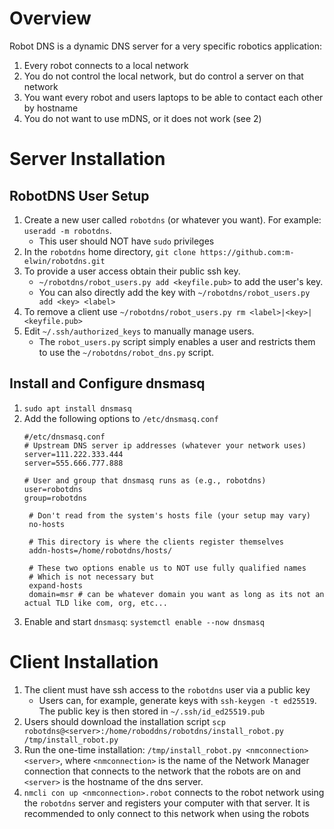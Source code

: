 # Overview
Robot DNS is a dynamic DNS server for a very specific robotics application:

1. Every robot connects to a local network
2. You do not control the local network, but do control a server on that network 
3. You want every robot and users laptops to be able to contact each other by hostname
4. You do not want to use mDNS, or it does not work (see 2)

# Server Installation
## RobotDNS User Setup
1. Create a new user called `robotdns` (or whatever you want). For example: `useradd -m robotdns`.
   - This user should NOT have `sudo` privileges
2. In the `robotdns` home directory, `git clone https://github.com:m-elwin/robotdns.git`
3. To provide a user access obtain their public ssh key.
   - `~/robotdns/robot_users.py add <keyfile.pub>` to add the user's key.
   - You can also directly  add the key with `~/robotdns/robot_users.py add <key> <label>`
4. To remove a client use `~/robotdns/robot_users.py rm <label>|<key>|<keyfile.pub>`
5. Edit `~/.ssh/authorized_keys` to manually manage users.
   - The `robot_users.py` script simply enables a user and restricts them to use the `~/robotdns/robot_dns.py` script.
   
## Install and Configure dnsmasq
1. `sudo apt install dnsmasq`
2. Add the following options to `/etc/dnsmasq.conf` 
   ```
   #/etc/dnsmasq.conf
   # Upstream DNS server ip addresses (whatever your network uses)
   server=111.222.333.444
   server=555.666.777.888

   # User and group that dnsmasq runs as (e.g., robotdns)
   user=robotdns
   group=robotdns

    # Don't read from the system's hosts file (your setup may vary)
    no-hosts

    # This directory is where the clients register themselves 
    addn-hosts=/home/robotdns/hosts/

    # These two options enable us to NOT use fully qualified names
    # Which is not necessary but
    expand-hosts
    domain=msr # can be whatever domain you want as long as its not an actual TLD like com, org, etc...
   ```
3. Enable and start `dnsmasq`: `systemctl enable --now dnsmasq`

# Client Installation
1. The client must have ssh access to the `robotdns` user via a public key
   - Users can, for example, generate keys with `ssh-keygen -t ed25519`. The public key is then stored in `~/.ssh/id_ed25519.pub`
2. Users should download the installation script `scp robotdns@<server>:/home/roboddns/robotdns/install_robot.py /tmp/install_robot.py`
3. Run the one-time installation: `/tmp/install_robot.py <nmconnection> <server>`, where `<nmconnection>` is the name of the Network Manager connection that connects
   to the network that the robots are on and `<server>` is the hostname of the dns server.
3. `nmcli con up <nmconnection>.robot` connects to the robot network using the `robotdns` server and registers your computer
   with that server. It is recommended to only connect to this network when using the robots
